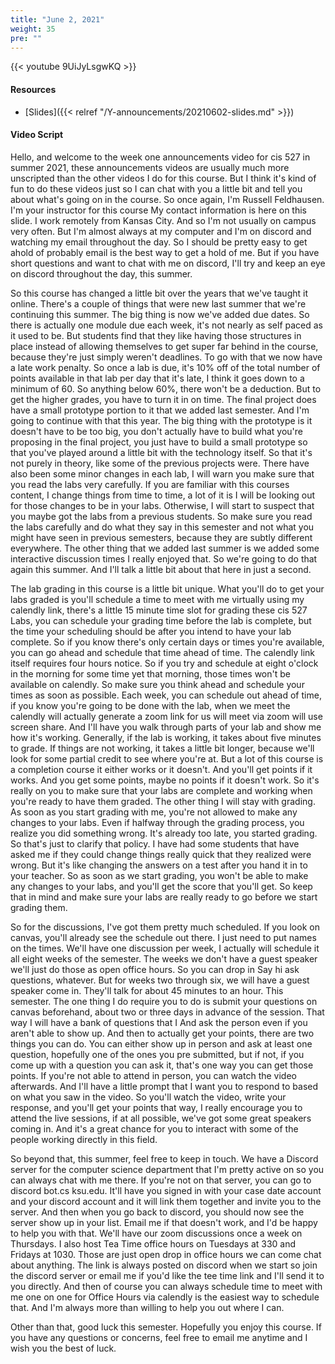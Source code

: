 ```yaml
---
title: "June 2, 2021"
weight: 35
pre: ""
---
```


{{< youtube 9UiJyLsgwKQ >}}

#### Resources

* [Slides]({{< relref "/Y-announcements/20210602-slides.md" >}})

#### Video Script

Hello, and welcome to the week one announcements video for cis 527 in summer 2021, these announcements videos are usually much more unscripted than the other videos I do for this course. But I think it's kind of fun to do these videos just so I can chat with you a little bit and tell you about what's going on in the course. So once again, I'm Russell Feldhausen. I'm your instructor for this course My contact information is here on this slide. I work remotely from Kansas City. And so I'm not usually on campus very often. But I'm almost always at my computer and I'm on discord and watching my email throughout the day. So I should be pretty easy to get ahold of probably email is the best way to get a hold of me. But if you have short questions and want to chat with me on discord, I'll try and keep an eye on discord throughout the day, this summer. 

So this course has changed a little bit over the years that we've taught it online. There's a couple of things that were new last summer that we're continuing this summer. The big thing is now we've added due dates. So there is actually one module due each week, it's not nearly as self paced as it used to be. But students find that they like having those structures in place instead of allowing themselves to get super far behind in the course, because they're just simply weren't deadlines. To go with that we now have a late work penalty. So once a lab is due, it's 10% off of the total number of points available in that lab per day that it's late, I think it goes down to a minimum of 60. So anything below 60%, there won't be a deduction. But to get the higher grades, you have to turn it in on time. The final project does have a small prototype portion to it that we added last semester. And I'm going to continue with that this year. The big thing with the prototype is it doesn't have to be too big, you don't actually have to build what you're proposing in the final project, you just have to build a small prototype so that you've played around a little bit with the technology itself. So that it's not purely in theory, like some of the previous projects were. There have also been some minor changes in each lab, I will warn you make sure that you read the labs very carefully. If you are familiar with this courses content, I change things from time to time, a lot of it is I will be looking out for those changes to be in your labs. Otherwise, I will start to suspect that you maybe got the labs from a previous students. So make sure you read the labs carefully and do what they say in this semester and not what you might have seen in previous semesters, because they are subtly different everywhere. The other thing that we added last summer is we added some interactive discussion times I really enjoyed that. So we're going to do that again this summer. And I'll talk a little bit about that here in just a second. 

The lab grading in this course is a little bit unique. What you'll do to get your labs graded is you'll schedule a time to meet with me virtually using my calendly link, there's a little 15 minute time slot for grading these cis 527 Labs, you can schedule your grading time before the lab is complete, but the time your scheduling should be after you intend to have your lab complete. So if you know there's only certain days or times you're available, you can go ahead and schedule that time ahead of time. The calendly link itself requires four hours notice. So if you try and schedule at eight o'clock in the morning for some time yet that morning, those times won't be available on calendly. So make sure you think ahead and schedule your times as soon as possible. Each week, you can schedule out ahead of time, if you know you're going to be done with the lab, when we meet the calendly will actually generate a zoom link for us will meet via zoom will use screen share. And I'll have you walk through parts of your lab and show me how it's working. Generally, if the lab is working, it takes about five minutes to grade. If things are not working, it takes a little bit longer, because we'll look for some partial credit to see where you're at. But a lot of this course is a completion course it either works or it doesn't. And you'll get points if it works. And you get some points, maybe no points if it doesn't work. So it's really on you to make sure that your labs are complete and working when you're ready to have them graded. The other thing I will stay with grading. As soon as you start grading with me, you're not allowed to make any changes to your labs. Even if halfway through the grading process, you realize you did something wrong. It's already too late, you started grading. So that's just to clarify that policy. I have had some students that have asked me if they could change things really quick that they realized were wrong. But it's like changing the answers on a test after you hand it in to your teacher. So as soon as we start grading, you won't be able to make any changes to your labs, and you'll get the score that you'll get. So keep that in mind and make sure your labs are really ready to go before we start grading them. 

So for the discussions, I've got them pretty much scheduled. If you look on canvas, you'll already see the schedule out there. I just need to put names on the times. We'll have one discussion per week, I actually will schedule it all eight weeks of the semester. The weeks we don't have a guest speaker we'll just do those as open office hours. So you can drop in Say hi ask questions, whatever. But for weeks two through six, we will have a guest speaker come in. They'll talk for about 45 minutes to an hour. This semester. The one thing I do require you to do is submit your questions on canvas beforehand, about two or three days in advance of the session. That way I will have a bank of questions that I And ask the person even if you aren't able to show up. And then to actually get your points, there are two things you can do. You can either show up in person and ask at least one question, hopefully one of the ones you pre submitted, but if not, if you come up with a question you can ask it, that's one way you can get those points. If you're not able to attend in person, you can watch the video afterwards. And I'll have a little prompt that I want you to respond to based on what you saw in the video. So you'll watch the video, write your response, and you'll get your points that way, I really encourage you to attend the live sessions, if at all possible, we've got some great speakers coming in. And it's a great chance for you to interact with some of the people working directly in this field. 

So beyond that, this summer, feel free to keep in touch. We have a Discord server for the computer science department that I'm pretty active on so you can always chat with me there. If you're not on that server, you can go to discord bot.cs ksu.edu. It'll have you signed in with your case date account and your discord account and it will link them together and invite you to the server. And then when you go back to discord, you should now see the server show up in your list. Email me if that doesn't work, and I'd be happy to help you with that. We'll have our zoom discussions once a week on Thursdays. I also host Tea Time office hours on Tuesdays at 330 and Fridays at 1030. Those are just open drop in office hours we can come chat about anything. The link is always posted on discord when we start so join the discord server or email me if you'd like the tee time link and I'll send it to you directly. And then of course you can always schedule time to meet with me one on one for Office Hours via calendly is the easiest way to schedule that. And I'm always more than willing to help you out where I can. 

Other than that, good luck this semester. Hopefully you enjoy this course. If you have any questions or concerns, feel free to email me anytime and I wish you the best of luck. 